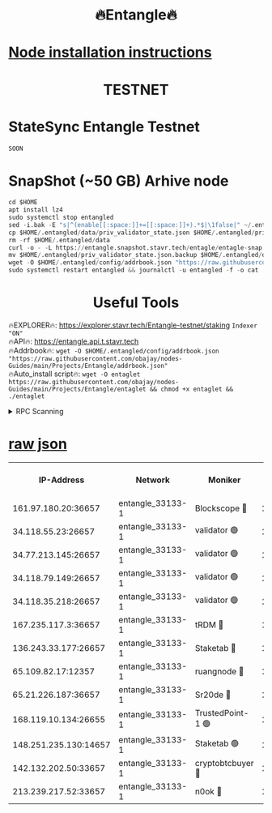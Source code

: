 <h1 align="center"> 🔥Entangle🔥</h1>

[Node installation instructions](https://github.com/obajay/nodes-Guides/tree/main/Projects/Entangle)
=

<h1 align="center"> TESTNET</h1>

# StateSync Entangle Testnet
```python
SOON
```
# SnapShot (~50 GB) Arhive node
```python
cd $HOME
apt install lz4
sudo systemctl stop entangled
sed -i.bak -E "s|^(enable[[:space:]]+=[[:space:]]+).*$|\1false|" ~/.entangled/config/config.toml
cp $HOME/.entangled/data/priv_validator_state.json $HOME/.entangled/priv_validator_state.json.backup
rm -rf $HOME/.entangled/data
curl -o - -L https://entangle.snapshot.stavr.tech/entagle/entagle-snap.tar.lz4 | lz4 -c -d - | tar -x -C $HOME/.entangled --strip-components 2
mv $HOME/.entangled/priv_validator_state.json.backup $HOME/.entangled/data/priv_validator_state.json
wget -O $HOME/.entangled/config/addrbook.json "https://raw.githubusercontent.com/obajay/nodes-Guides/main/Projects/Entangle/addrbook.json"
sudo systemctl restart entangled && journalctl -u entangled -f -o cat
```
 <h1 align="center"> Useful Tools</h1>
 
🔥EXPLORER🔥: https://explorer.stavr.tech/Entangle-testnet/staking        `Indexer "ON"` \
🔥API🔥:      https://entangle.api.t.stavr.tech \
🔥Addrbook🔥: ```wget -O $HOME/.entangled/config/addrbook.json "https://raw.githubusercontent.com/obajay/nodes-Guides/main/Projects/Entangle/addrbook.json"``` \
🔥Auto_install script🔥:  `wget -O entaglet https://raw.githubusercontent.com/obajay/nodes-Guides/main/Projects/Entangle/entaglet && chmod +x entaglet && ./entaglet`


<details>
<summary>RPC Scanning</summary>

<h2 align="center"> We scan nodes in real time every 4 hours. And we provide the final result of RPC endpoints.
We cannot influence the operation of these nodes in any way. </h2>


```python
If Voting Power is higher than 0 --> then the Node is a validator of the network and may be subject to attack and be a potential threat to the chain.
```
```python
We marked such validators with a red symbol
```

</details>

[raw json](https://rpc-check.entangt.stavr.tech/entangt/rpc-entangt-result.json)
=


<table><tr><th>IP-Address</th><th>Network</th><th>Moniker</th><th>Latest Block Height</th><th>Earliest Block Height</th><th>Catching Up</th><th>Tx Index</th><th>Voting Power</th><th>Scan Time</th></tr><tr><td>161.97.180.20:36657</td><td>entangle_33133-1</td><td>Blockscope 🔴</td><td>2760003</td><td>1</td><td>False</td><td>off</td><td>309760544247204</td><td>2024-03-22T22:16:58.922570851UTC</td></tr><tr><td>34.118.55.23:26657</td><td>entangle_33133-1</td><td>validator 🟢</td><td>2760003</td><td>1</td><td>False</td><td>on</td><td>0</td><td>2024-03-22T22:17:01.615130892UTC</td></tr><tr><td>34.77.213.145:26657</td><td>entangle_33133-1</td><td>validator 🟢</td><td>2760003</td><td>1</td><td>False</td><td>on</td><td>0</td><td>2024-03-22T22:17:03.928214591UTC</td></tr><tr><td>34.118.79.149:26657</td><td>entangle_33133-1</td><td>validator 🟢</td><td>2760007</td><td>1</td><td>False</td><td>on</td><td>0</td><td>2024-03-22T22:17:20.936027771UTC</td></tr><tr><td>34.118.35.218:26657</td><td>entangle_33133-1</td><td>validator 🟢</td><td>2760007</td><td>1</td><td>False</td><td>on</td><td>0</td><td>2024-03-22T22:17:23.269504386UTC</td></tr><tr><td>167.235.117.3:36657</td><td>entangle_33133-1</td><td>tRDM 🔴</td><td>2760007</td><td>1</td><td>False</td><td>on</td><td>216776925020225</td><td>2024-03-22T22:17:23.564232675UTC</td></tr><tr><td>136.243.33.177:26657</td><td>entangle_33133-1</td><td>Staketab 🔴</td><td>2760005</td><td>660001</td><td>False</td><td>on</td><td>181152470618817</td><td>2024-03-22T22:17:12.288655501UTC</td></tr><tr><td>65.109.82.17:12357</td><td>entangle_33133-1</td><td>ruangnode 🔴</td><td>2760003</td><td>1312001</td><td>False</td><td>off</td><td>661262305895222</td><td>2024-03-22T22:16:59.242244360UTC</td></tr><tr><td>65.21.226.187:36657</td><td>entangle_33133-1</td><td>Sr20de 🔴</td><td>2760002</td><td>2049001</td><td>False</td><td>off</td><td>29534655065001</td><td>2024-03-22T22:16:56.350738835UTC</td></tr><tr><td>168.119.10.134:26655</td><td>entangle_33133-1</td><td>TrustedPoint-1 🟢</td><td>2760007</td><td>2268001</td><td>False</td><td>off</td><td>0</td><td>2024-03-22T22:17:23.778987549UTC</td></tr><tr><td>148.251.235.130:14657</td><td>entangle_33133-1</td><td>Staketab 🟢</td><td>2760002</td><td>2617001</td><td>False</td><td>off</td><td>0</td><td>2024-03-22T22:16:56.044278495UTC</td></tr><tr><td>142.132.202.50:33657</td><td>entangle_33133-1</td><td>cryptobtcbuyer 🔴</td><td>2760003</td><td>2660003</td><td>False</td><td>off</td><td>38886577247155343</td><td>2024-03-22T22:16:58.646889972UTC</td></tr><tr><td>213.239.217.52:33657</td><td>entangle_33133-1</td><td>n0ok 🔴</td><td>2760007</td><td>2660007</td><td>False</td><td>off</td><td>46611094161558052</td><td>2024-03-22T22:17:18.600473418UTC</td></tr></table>
